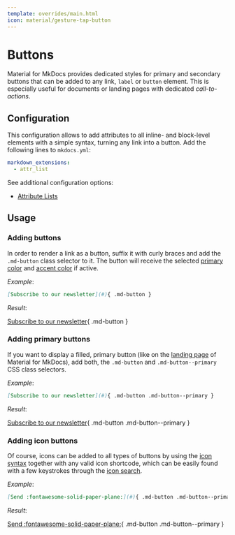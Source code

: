 ```yaml
---
template: overrides/main.html
icon: material/gesture-tap-button
---
```


# Buttons

Material for MkDocs provides dedicated styles for primary and secondary buttons
that can be added to any link, `label` or `button` element. This is especially
useful for documents or landing pages with dedicated _call-to-actions_.

## Configuration

This configuration allows to add attributes to all inline- and block-level
elements with a simple syntax, turning any link into a button. Add the
following lines to `mkdocs.yml`:

``` yaml
markdown_extensions:
  - attr_list
```

See additional configuration options:

- [Attribute Lists]

  [Attribute Lists]: ../setup/extensions/python-markdown.md#attribute-lists

## Usage

### Adding buttons

In order to render a link as a button, suffix it with curly braces and add the
`.md-button` class selector to it. The button will receive the selected
[primary color] and [accent color] if active.

_Example_:

``` markdown
[Subscribe to our newsletter](#){ .md-button }
```

_Result_:

[Subscribe to our newsletter][Demo]{ .md-button }

  [primary color]: ../setup/changing-the-colors.md#primary-color
  [accent color]: ../setup/changing-the-colors.md#accent-color 
  [Demo]: javascript:alert$.next("Demo")

### Adding primary buttons

If you want to display a filled, primary button (like on the [landing page]
of Material for MkDocs), add both, the `.md-button` and `.md-button--primary`
CSS class selectors.

_Example_:

``` markdown
[Subscribe to our newsletter](#){ .md-button .md-button--primary }
```

_Result_:

[Subscribe to our newsletter][Demo]{ .md-button .md-button--primary }

  [landing page]: ../index.md

### Adding icon buttons

Of course, icons can be added to all types of buttons by using the [icon syntax]
together with any valid icon shortcode, which can be easily found with a few keystrokes through the [icon search].

_Example_:

``` markdown
[Send :fontawesome-solid-paper-plane:](#){ .md-button .md-button--primary }
```

_Result_:

[Send :fontawesome-solid-paper-plane:][Demo]{ .md-button .md-button--primary }

  [icon syntax]: icons-emojis.md#using-icons
  [icon search]: icons-emojis.md#search
